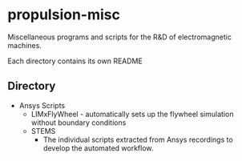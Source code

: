 # propulsion-misc
Miscellaneous programs and scripts for the R&amp;D of electromagnetic machines.

Each directory contains its own README

## Directory
- Ansys Scripts
    - LIMxFlyWheel - automatically sets up the flywheel simulation without boundary conditions
    - STEMS
        - The individual scripts extracted from Ansys recordings to develop the automated workflow. 

